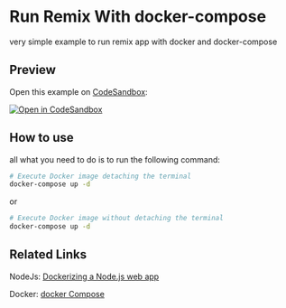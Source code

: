 # Run Remix With docker-compose

very simple example to run remix app with docker and docker-compose

## Preview

Open this example on [CodeSandbox](https://codesandbox.com):

[![Open in CodeSandbox](https://codesandbox.io/static/img/play-codesandbox.svg)](https://codesandbox.io/s/github/remix-run/remix/tree/main/examples/docker)

## How to use

all what you need to do is to run the following command:

```sh
# Execute Docker image detaching the terminal
docker-compose up -d
```
or

```sh
# Execute Docker image without detaching the terminal
docker-compose up -d
```
## Related Links

NodeJs: [Dockerizing a Node.js web app](https://nodejs.org/en/docs/guides/nodejs-docker-webapp/)

Docker: [docker Compose](https://docs.docker.com/compose/reference/)
